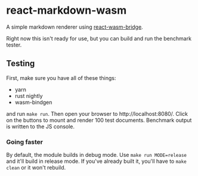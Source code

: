 # react-markdown-wasm

A simple markdown renderer using [react-wasm-bridge](https://github.com/SpiderOak/react-wasm-bridge).

Right now this isn't ready for use, but you can build and run the benchmark tester.

## Testing

First, make sure you have all of these
things:

- yarn
- rust nightly
- wasm-bindgen

and run `make run`. Then open your browser to http://localhost:8080/. Click on the buttons to mount and render 100 test documents. Benchmark output is written to the JS console.

### Going faster

By default, the module builds in debug mode. Use `make run MODE=release` and
it'll build in release mode. If you've already built it, you'll have to `make
clean` or it won't rebuild.
